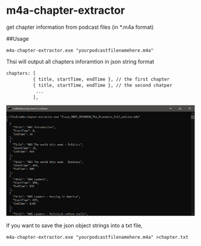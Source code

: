 # m4a-chapter-extractor
get chapter information from podcast files (in *.m4a format)


##Usage 
````
m4a-chapter-extractor.exe "yourpodcastfilenamehere.m4a" 
````

Thsi will output all chapters inforamtion in json string format

```` 
chapters: [
          { title, startTime, endTime }, // the first chapter
          { title, startTime, endTime }, // the second chatper
           ...
          ],
````
<img src="readme_usage_screenshot.png" width="600" />

If you want to save the json object strings into a txt file,
````
m4a-chapter-extractor.exe "yourpodcastfilenamehere.m4a" >chapter.txt
````
